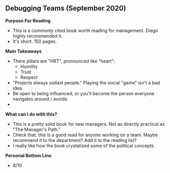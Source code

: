 ## Debugging Teams (September 2020)

**Purpose For Reading**
- This is a commonly cited book worth reading for management. Diego highly recommended it.
- It's short. 150 pages.
 
**Main Takeaways**
- There pillars are "HRT", pronounced like "heart":
	- Humility
	- Trust
	- Respect
- "Projects always outlast people." Playing the social "game" isn't a bad idea.
- Be open to being influenced, or you'll become the person everyone navigates around / avoids.
- 

**What can I do with this?**
- This is a pretty solid book for new managers. Not as directly practical as "The Manager's Path."
- Check that; this is a good read for anyone working on a team. Maybe recommend it to the department? Add it to the reading list?
- I really like how the book crystalized some of the political concepts. 

**Personal Bottom Line**
- 8/10
<!--stackedit_data:
eyJoaXN0b3J5IjpbLTIwMTcyNjU1NjksMTM0NDM1MjgxMiwxMT
EzODg0MDgxLC0xNzY3MTM3ODQwLDEyMzg2MTg1NTNdfQ==
-->